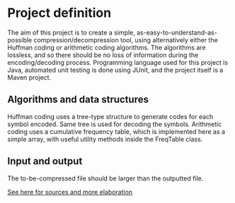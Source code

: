 # Project definition

The aim of this project is to create a simple, as-easy-to-understand-as-possible compression/decompression tool, using alternatively either the Huffman coding or arithmetic coding algorithms. The algorithms are lossless, and so there should be no loss of information during the encoding/decoding process. Programming language used for this project is Java, automated unit testing is done using JUnit, and the project itself is a Maven project. 

## Algorithms and data structures

Huffman coding uses a tree-type structure to generate codes for each symbol encoded. Same tree is used for decoding the symbols. Arithmetic coding uses a cumulative frequency table, which is implemented here as a simple array, with useful utility methods inside the FreqTable class. 

## Input and output

The to-be-compressed file should be larger than the outputted file.

[See here for sources and more elaboration](https://github.com/duckling747/Compressiontron/blob/master/documentation/design_doc.md)
